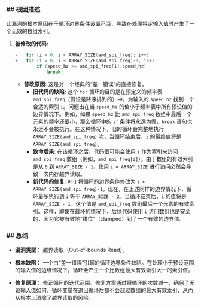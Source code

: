 ### **## 根因描述**

此漏洞的根本原因在于循环边界条件设置不当，导致在处理特定输入值时产生了一个无效的数组索引。

1.  **被修改的代码:**
    ```c
    -	for (i = 0; i < ARRAY_SIZE(amd_spi_freq); i++)
    +	for (i = 0; i < ARRAY_SIZE(amd_spi_freq)-1; i++)
    		if (speed_hz >= amd_spi_freq[i].speed_hz)
    			break;
    ```
    *   **修改原因:** 这是对一个经典的“差一错误”的直接修复。
        *   **旧代码的缺陷:** 这个 `for` 循环的目的是在预定义的频率表 `amd_spi_freq`（假设是降序排列的）中，为输入的 `speed_hz` 找到一个合适的索引 `i`。问题出在当 `speed_hz` 的值小于频率表中所有预设值的边界情况下。例如，如果 `speed_hz` 比 `amd_spi_freq` 数组中最后一个元素的频率还要小，那么循环中的 `if` 条件将永远为假，`break` 语句也永远不会被执行。在这种情况下，旧的循环会完整地执行 `ARRAY_SIZE(amd_spi_freq)` 次，当循环结束后，`i` 的最终值将是 `ARRAY_SIZE(amd_spi_freq)`。
        *   **致命后果:** 在该循环之后，代码很可能会使用 `i` 作为索引来访问 `amd_spi_freq` 数组（例如，`amd_spi_freq[i]`）。由于数组的有效索引是从 `0` 到 `ARRAY_SIZE - 1`，使用 `i = ARRAY_SIZE` 进行访问必然会导致一次内存越界读取。
        *   **新代码的修复:** 补丁将循环的边界条件修改为 `i < ARRAY_SIZE(amd_spi_freq)-1`。现在，在上述同样的边界情况下，循环最多执行到 `i` 等于 `ARRAY_SIZE - 2`。当循环结束后，`i` 的值将是 `ARRAY_SIZE - 1`。这个值是 `amd_spi_freq` 数组最后一个元素的有效索引。这样，即使在最坏的情况下，后续代码使用 `i` 访问数组也是安全的，因为它被有效地“钳位”（clamped）到了一个有效的边界值。

### **## 总结**

*   **漏洞类型：**
    越界读取（Out-of-bounds Read）。

*   **根本缺陷：**
    一个由“差一错误”引起的循环边界条件缺陷。在处理小于预设范围的输入值的边缘情况下，循环会产生一个比数组最大有效索引大一的索引值。

*   **修复原理：**
    修正循环的迭代范围。修复方案通过将循环的次数减一，确保了无论输入值如何，循环变量在退出循环后都不会超过数组的最大有效索引，从而从根本上消除了越界读取的风险。